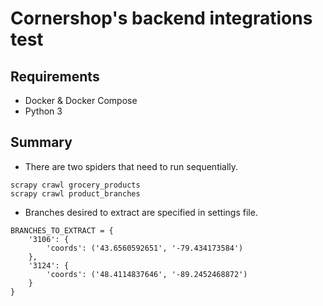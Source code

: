 # Cornershop's backend integrations test

## Requirements
- Docker & Docker Compose
- Python 3

## Summary
- There are two spiders that need to run sequentially.
```
scrapy crawl grocery_products
scrapy crawl product_branches
```
- Branches desired to extract are specified in settings file.
```
BRANCHES_TO_EXTRACT = {
    '3106': {
        'coords': ('43.6560592651', '-79.434173584')
    },
    '3124': {
        'coords': ('48.4114837646', '-89.2452468872')
    }
}
```
